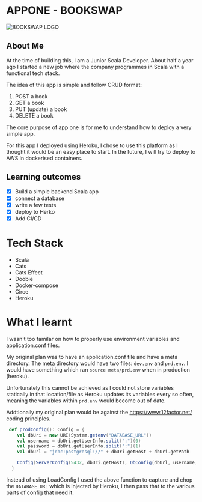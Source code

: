 # APPONE - BOOKSWAP

![BOOKSWAP LOGO](https://www.spanishwithsarah.com/wp-content/uploads/2016/11/book_swap.jpg)

## About Me

At the time of building this, I am a Junior Scala Developer. About
half a year ago I started a new job where the company programmes in Scala
with a functional tech stack. 

The idea of this app is simple and follow CRUD format:

1. POST a book
2. GET a book
3. PUT (update) a book
4. DELETE a book

The core purpose of app one is for me to understand how to deploy a
very simple app. 

For this app I deployed using Heroku, I chose to use this platform as I thought it would be 
an easy place to start. In the future, I will try to deploy to AWS in dockerised containers.

## Learning outcomes

- [x] Build a simple backend Scala app
- [x] connect a database
- [x] write a few tests
- [x] deploy to Herko
- [x] Add CI/CD

# Tech Stack
- Scala 
- Cats
- Cats Effect
- Doobie
- Docker-compose
- Circe
- Heroku

# What I learnt

I wasn't too familar on how to properly use 
environment variables and application.conf files. 

My original plan was to have an application.conf file and have a meta directory. The meta directory would 
have two files: `dev.env` and `prd.env`. I would have something which ran `source meta/prd.env` when in production (heroku). 

Unfortunately this cannot be achieved as I could not store variables statically in that location/file as Heroku updates its variables every so often, 
meaning the variables within `prd.env` would become out of date.

Addtionally my original plan would be against the https://www.12factor.net/ coding principles.

```scala
 def prodConfig(): Config = {
    val dbUri = new URI(System.getenv("DATABASE_URL"))
    val username = dbUri.getUserInfo.split(":")(0)
    val password = dbUri.getUserInfo.split(":")(1)
    val dbUrl = "jdbc:postgresql://" + dbUri.getHost + dbUri.getPath

    Config(ServerConfig(5432, dbUri.getHost), DbConfig(dbUrl, username, password, 10))
  }
```
Instead of using LoadConfig I used the above function to capture and chop the `DATABASE_URL` which is injected by Heroku, I then pass that
to the various parts of config that need it.
